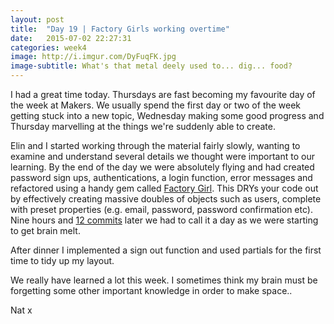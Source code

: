 ```yaml
---
layout: post
title:  "Day 19 | Factory Girls working overtime"
date:   2015-07-02 22:27:31
categories: week4
image: http://i.imgur.com/DyFuqFK.jpg
image-subtitle: What's that metal deely used to... dig... food?
---
```


I had a great time today. Thursdays are fast becoming my favourite day of the week at Makers. We usually spend the first day or two of the week getting stuck into a new topic, Wednesday making some good progress and Thursday marvelling at the things we're suddenly able to create.

Elin and I started working through the material fairly slowly, wanting to examine and understand several details we thought were important to our learning. By the end of the day we were absolutely flying and had created password sign ups, authentications, a login function, error messages and refactored using a handy gem called <a href='https://github.com/thoughtbot/factory_girl'>Factory Girl</a>. This DRYs your code out by effectively creating massive doubles of objects such as users, complete with preset properties (e.g. email, password, password confirmation etc). Nine hours and <a href='https://github.com/natstar93/bookmark-manager-en/commits/master'>12 commits</a> later we had to call it a day as we were starting to get brain melt. 

After dinner I implemented a sign out function and used partials for the first time to tidy up my layout.

We really have learned a lot this week. I sometimes think my brain must be forgetting some other important knowledge in order to make space..

Nat x
